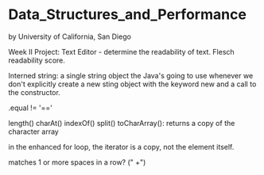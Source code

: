 # Data_Structures_and_Performance
by University of California, San Diego

Week II
Project: Text Editor - determine the readability of text.
Flesch readability score.

Interned string: a single string object the Java's going to use whenever we don't explicitly create a new sting object with the keyword new and a call to the constructor.

.equal != '=='

length()
charAt()
indexOf()
split()
toCharArray(): returns a copy of the character array

in the enhanced for loop, the iterator is a copy, not the element itself.

matches 1 or more spaces in a row? (" +")
